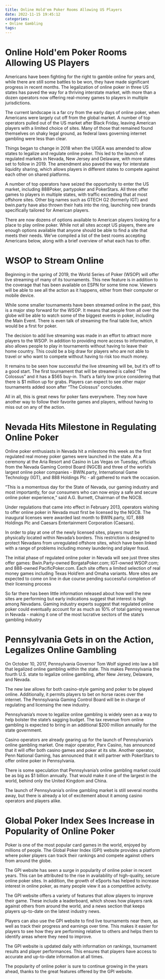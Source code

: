 ```yaml
---
title: Online Hold'em Poker Rooms Allowing US Players
date: 2022-11-15 19:45:12
categories:
- Online Gambling
tags:
---
```



#  Online Hold'em Poker Rooms Allowing US Players

Americans have been fighting for the right to gamble online for years and, while there are still some battles to be won, they have made significant progress in recent months. The legalization of online poker in three US states has paved the way for a thriving interstate market, with more than a dozen operators now offering real-money games to players in multiple jurisdictions.

The current landscape is a far cry from the early days of online poker, when Americans were largely cut off from the global market. A number of top operators pulled out of the US market after Black Friday, leaving American players with a limited choice of sites. Many of those that remained found themselves on shaky legal ground, as federal laws governing internet gambling were less than clear.

Things began to change in 2018 when the UIGEA was amended to allow states to legalize and regulate online poker. This led to the launch of regulated markets in Nevada, New Jersey and Delaware, with more states set to follow in 2019. The amendment also paved the way for interstate liquidity sharing, which allows players in different states to compete against each other on shared platforms.

A number of top operators have seized the opportunity to enter the US market, including 888Poker, partypoker and PokerStars. All three offer games to players in multiple states, with traffic exceeding that at most offshore sites. Other big names such as GTECH G2 (formerly IGT) and bwin.party have also thrown their hats into the ring, launching new brands specifically tailored for American players.

There are now dozens of options available to American players looking for a place to play online poker. While not all sites accept US players, there are enough options available that anyone should be able to find a site that meets their needs. We’ve compiled a list of the best rooms accepting Americans below, along with a brief overview of what each has to offer.

#  WSOP to Stream Online 

Beginning in the spring of 2019, the World Series of Poker (WSOP) will offer live streaming of many of its tournaments. This new feature is in addition to the coverage that has been available on ESPN for some time now. Viewers will be able to see all the action as it happens, either from their computer or mobile device.

While some smaller tournaments have been streamed online in the past, this is a major step forward for the WSOP. It means that people from all over the globe will be able to watch some of the biggest events in poker, including the Main Event. There is even talk of streaming the final table live, which would be a first for poker.

The decision to add live streaming was made in an effort to attract more players to the WSOP. In addition to providing more access to information, it also allows people to play in tournaments without having to leave their home country. This could be a big draw for players who are not able to travel or who want to compete without having to risk too much money.

It remains to be seen how successful the live streaming will be, but it’s off to a good start. The first tournament that will be streamed is called “The Colossus” and it has a $565 buy-in. That’s a fairly low price considering that there is $1 million up for grabs. Players can expect to see other major tournaments added soon after “The Colossus” concludes.

All in all, this is great news for poker fans everywhere. They now have another way to follow their favorite games and players, without having to miss out on any of the action.

#  Nevada Hits Milestone in Regulating Online Poker

Online poker enthusiasts in Nevada hit a milestone this week as the first regulated real money poker games were launched in the state. At a ceremony at the Aria Resort and Casino in Las Vegas on Tuesday, officials from the Nevada Gaming Control Board (NGCB) and three of the world’s largest online poker companies - BWIN.party, International Game Technology (IGT), and 888 Holdings Plc - all gathered to mark the occasion.

“This is a momentous day for the State of Nevada, our gaming industry and most importantly, for our consumers who can now enjoy a safe and secure online poker experience,” said A.G. Burnett, Chairman of the NGCB.

Under regulations that came into effect in February 2013, operators wishing to offer online poker in Nevada must first be licensed by the NGCB. The inaugural licenses were awarded last month to BWIN.party, IGT, 888 Holdings Plc and Caesars Entertainment Corporation (Caesars).

In order to play at one of the newly licensed sites, players must be physically located within Nevada’s borders. This restriction is designed to protect Nevadans from unregulated offshore sites, which have been linked with a range of problems including money laundering and player fraud.

The initial phase of regulated online poker in Nevada will see just three sites offer games: Bwin.Party-owned BorgataPoker.com; IGT-owned WSOP.com; and 888-owned PacificPoker.com. Each site offers a limited selection of real money games including Texas Hold’em and Omaha variants. More sites are expected to come on line in due course pending successful completion of their licensing process

So far there has been little information released about how well the new sites are performing but early indications suggest that interest is high among Nevadans. Gaming industry experts suggest that regulated online poker could eventually account for as much as 10% of total gaming revenue in Nevada - making it one of the most lucrative sectors of the state’s gambling industry

#  Pennsylvania Gets in on the Action, Legalizes Online Gambling

On October 10, 2017, Pennsylvania Governor Tom Wolf signed into law a bill that legalized online gambling within the state. This makes Pennsylvania the fourth U.S. state to legalize online gambling, after New Jersey, Delaware, and Nevada.

The new law allows for both casino-style gaming and poker to be played online. Additionally, it permits players to bet on horse races over the internet. The Pennsylvania Gaming Control Board will be in charge of regulating and licensing the new industry.

Pennsylvania’s move to legalize online gambling is widely seen as a way to help bolster the state’s sagging budget. The tax revenue from online gambling is expected to bring in an additional $200 million annually for the state government.

Casino operators are already gearing up for the launch of Pennsylvania’s online gambling market. One major operator, Parx Casino, has announced that it will offer both casino games and poker at its site. Another operator, Penn National Gaming, has announced that it will partner with PokerStars to offer online poker in Pennsylvania.

There is some speculation that Pennsylvania’s online gambling market could be as big as $1 billion annually. That would make it one of the largest in the world, behind only the United Kingdom and China.

The launch of Pennsylvania’s online gambling market is still several months away, but there is already a lot of excitement about it among casino operators and players alike.

#  Global Poker Index Sees Increase in Popularity of Online Poker

Poker is one of the most popular card games in the world, enjoyed by millions of people. The Global Poker Index (GPI) website provides a platform where poker players can track their rankings and compete against others from around the globe.

The GPI website has seen a surge in popularity of online poker in recent years. This can be attributed to the rise in availability of high-quality, secure online poker sites. In addition, the growth of eSports has helped to increase interest in online poker, as many people view it as a competitive activity.

The GPI website offers a variety of features that allow players to improve their game. These include a leaderboard, which shows how players rank against others from around the world, and a news section that keeps players up-to-date on the latest industry news.

Players can also use the GPI website to find live tournaments near them, as well as track their progress and earnings over time. This makes it easier for players to see how they are performing relative to others and helps them to identify areas where they need to improve.

The GPI website is updated daily with information on rankings, tournament results and player performances. This ensures that players have access to accurate and up-to-date information at all times.

The popularity of online poker is sure to continue growing in the years ahead, thanks to the great features offered by the GPI website.